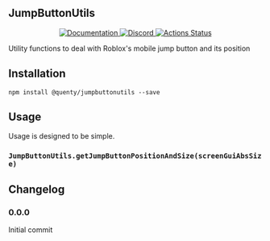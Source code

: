 ## JumpButtonUtils
<div align="center">
  <a href="http://quenty.github.io/api/">
    <img src="https://img.shields.io/badge/docs-website-green.svg" alt="Documentation" />
  </a>
  <a href="https://discord.gg/mhtGUS8">
    <img src="https://img.shields.io/badge/discord-nevermore-blue.svg" alt="Discord" />
  </a>
  <a href="https://github.com/Quenty/NevermoreEngine/actions">
    <img src="https://github.com/Quenty/NevermoreEngine/workflows/luacheck/badge.svg" alt="Actions Status" />
  </a>
</div>

Utility functions to deal with Roblox's mobile jump button and its position

## Installation
```
npm install @quenty/jumpbuttonutils --save
```

## Usage
Usage is designed to be simple.

### `JumpButtonUtils.getJumpButtonPositionAndSize(screenGuiAbsSize)`


## Changelog

### 0.0.0
Initial commit
